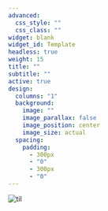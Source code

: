 ```yaml
---
advanced:
  css_style: ""
  css_class: ""
widget: blank
widget_id: Template
headless: true
weight: 15
title: ""
subtitle: ""
active: true
design:
  columns: "1"
  background:
    image: ""
    image_parallax: false
    image_position: center
    image_size: actual
  spacing:
    padding:
      - 300px
      - "0"
      - 300px
      - "0"
---
```

![til](mywebsitevid.gif)